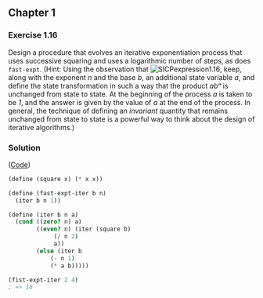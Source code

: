 ## Chapter 1

### Exercise 1.16

Design a procedure that evolves an iterative exponentiation process that uses successive squaring and uses a logarithmic number of steps, as does `fast-expt`. (Hint: Using the observation that ![SICPexpression1.16](https://i.ibb.co/Ht9DvQ4/SICPexpression1-16.jpg "SICPexpression1.16"), keep, along with the exponent _n_ and the base _b_, an additional state variable _a_, and define the state transformation in such a way that the product _abⁿ_ is unchanged from state to state. At the beginning of the process _a_ is taken to be *1*, and the answer is given by the value of _a_ at the end of the process. In general, the technique of defining an _invariant_ quantity that remains unchanged from state to state is a powerful way to think about the design of iterative algorithms.)

### Solution

([Code](../../src/Chapter%201/Exercise%201.16.scm))

```scheme
(define (square x) (* x x))

(define (fast-expt-iter b n)
  (iter b n 1))

(define (iter b n a)
  (cond ((zero? n) a)
        ((even? n) (iter (square b)
			 (/ n 2)
			 a))
        (else (iter b
		    (- n 1)
		    (* a b)))))

(fist-expt-iter 2 4)
; => 16
```

